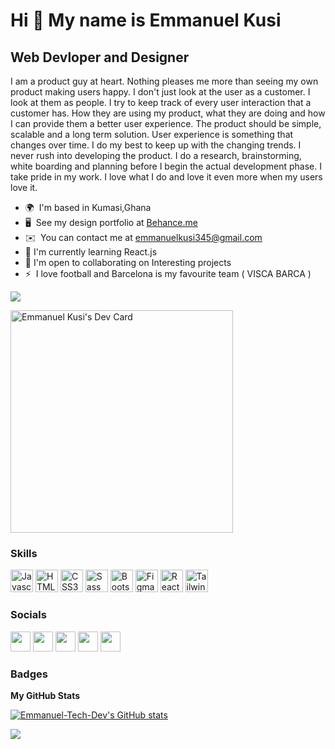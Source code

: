 Hi 👋 My name is Emmanuel Kusi
==============================

Web Devloper and Designer
-------------------------

I am a product guy at heart. Nothing pleases me more than seeing my own product making users happy. I don't just look at the user as a customer. I look at them as people. I try to keep track of every user interaction that a customer has. How they are using my product, what they are doing and how I can provide them a better user experience. The product should be simple, scalable and a long term solution. User experience is something that changes over time. I do my best to keep up with the changing trends. I never rush into developing the product. I do a research, brainstorming, white boarding and planning before I begin the actual development phase. I take pride in my work. I love what I do and love it even more when my users love it.

* 🌍  I'm based in Kumasi,Ghana
* 🖥️  See my design portfolio at [Behance.me](http://www.behance.net/emmanuelkusi)
* ✉️  You can contact me at [emmanuelkusi345@gmail.com](mailto:emmanuelkusi345@gmail.com)
* 🧠  I'm currently learning React.js
* 🤝  I'm open to collaborating on Interesting projects
* ⚡  I love football and Barcelona is my favourite team ( VISCA BARCA )

<a href="https://www.twitter.com/_NuH_NiCe" target="_blank" rel="noreferrer"><img
src="https://img.shields.io/twitter/follow/_Kobby_Dev?logo=twitter&style=for-the-badge&color=0891b2&labelColor=1c1917"
/></a>

<a href="https://app.daily.dev/mr_emma"><img src="https://api.daily.dev/devcards/v2/qjibwVH4ciFIIy0THUG3o.png?type=default&r=v81" width="356" alt="Emmanuel Kusi's Dev Card"/></a>

### Skills

<p align="left">
<a href="https://developer.mozilla.org/en-US/docs/Web/JavaScript" target="_blank" rel="noreferrer"><img src="https://raw.githubusercontent.com/danielcranney/readme-generator/main/public/icons/skills/javascript-colored.svg" width="36" height="36" alt="Javascript" /></a>
<a href="https://developer.mozilla.org/en-US/docs/Glossary/HTML5" target="_blank" rel="noreferrer"><img src="https://raw.githubusercontent.com/danielcranney/readme-generator/main/public/icons/skills/html5-colored.svg" width="36" height="36" alt="HTML5" /></a>
<a href="https://www.w3.org/TR/CSS/#css" target="_blank" rel="noreferrer"><img src="https://raw.githubusercontent.com/danielcranney/readme-generator/main/public/icons/skills/css3-colored.svg" width="36" height="36" alt="CSS3" /></a>
<a href="https://sass-lang.com/" target="_blank" rel="noreferrer"><img src="https://raw.githubusercontent.com/danielcranney/readme-generator/main/public/icons/skills/sass-colored.svg" width="36" height="36" alt="Sass" /></a>
<a href="https://getbootstrap.com/" target="_blank" rel="noreferrer"><img src="https://raw.githubusercontent.com/danielcranney/readme-generator/main/public/icons/skills/bootstrap-colored.svg" width="36" height="36" alt="Bootstrap" /></a>
<a href="https://www.figma.com/" target="_blank" rel="noreferrer"><img src="https://raw.githubusercontent.com/danielcranney/readme-generator/main/public/icons/skills/figma-colored.svg" width="36" height="36" alt="Figma" /></a>
  <a href="https://reactjs.org/" target="_blank" rel="noreferrer"><img src="https://raw.githubusercontent.com/danielcranney/readme-generator/main/public/icons/skills/react-colored.svg" width="36" height="36" alt="React.js" /></a>
<a href="https://tailwindcss.com/" target="_blank" rel="noreferrer"><img src="https://raw.githubusercontent.com/danielcranney/readme-generator/main/public/icons/skills/tailwindcss-colored.svg" width="36" height="36" alt="Tailwind CSS" /></a>
 </p>


### Socials

<p align="left"> <a href="https://www.behance.com/emmanuelkusi" target="_blank" rel="noreferrer"><img src="https://raw.githubusercontent.com/danielcranney/readme-generator/main/public/icons/socials/behance.svg" width="32" height="32" /></a> <a href="https://discord.com/users/Mr Emma#8552" target="_blank" rel="noreferrer"><img src="https://raw.githubusercontent.com/danielcranney/readme-generator/main/public/icons/socials/discord.svg" width="32" height="32" /></a> <a href="https://www.github.com/Emmanuel-Tech-Dev" target="_blank" rel="noreferrer"><img src="https://raw.githubusercontent.com/danielcranney/readme-generator/main/public/icons/socials/github.svg" width="32" height="32" /></a> <a href="https://www.linkedin.com/in/emmanuel-kusi-b8a6981a6" target="_blank" rel="noreferrer"><img src="https://raw.githubusercontent.com/danielcranney/readme-generator/main/public/icons/socials/linkedin.svg" width="32" height="32" /></a> <a href="https://www.twitter.com/_NuH_NiCe" target="_blank" rel="noreferrer"><img src="https://raw.githubusercontent.com/danielcranney/readme-generator/main/public/icons/socials/twitter.svg" width="32" height="32" /></a></p>

### Badges

<b>My GitHub Stats</b>

<a href="http://www.github.com/Emmanuel-Tech-Dev"><img src="https://github-readme-stats.vercel.app/api?username=Emmanuel-Tech-Dev&show_icons=true&hide=&count_private=true&title_color=0891b2&text_color=ffffff&icon_color=0891b2&bg_color=1c1917&hide_border=true&show_icons=true" alt="Emmanuel-Tech-Dev's GitHub stats" /></a>

<a href="http://www.github.com/Emmanuel-Tech-Dev"><img src="https://github-readme-streak-stats.herokuapp.com/?user=Emmanuel-Tech-Dev&stroke=ffffff&background=1c1917&ring=0891b2&fire=0891b2&currStreakNum=ffffff&currStreakLabel=0891b2&sideNums=ffffff&sideLabels=ffffff&dates=ffffff&hide_border=true" /></a>
